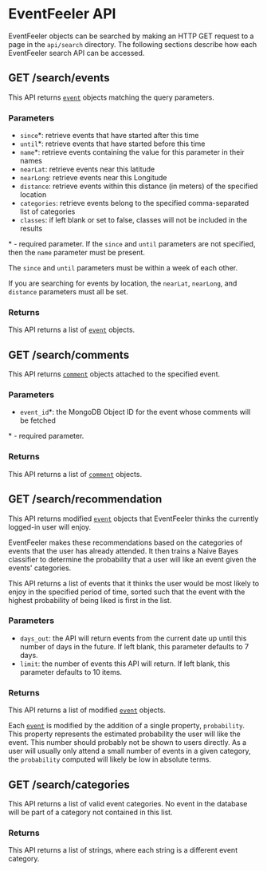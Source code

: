 # EventFeeler API

EventFeeler objects can be searched by making an HTTP GET request to a page in the `api/search` directory. The following sections describe how each EventFeeler search API can be accessed.

## GET /search/events

This API returns [`event`](https://github.com/avielmenter/eventfeeler/tree/master/data#event) objects matching the query parameters.

### Parameters
- `since`\*: retrieve events that have started after this time
- `until`\*: retrieve events that have started before this time
- `name`\*: retrieve events containing the value for this parameter in their names
- `nearLat`: retrieve events near this latitude
- `nearLong`: retrieve events near this Longitude
- `distance`: retrieve events within this distance (in meters) of the specified location
- `categories`: retrieve events belong to the specified comma-separated list of categories
- `classes`: if left blank or set to false, classes will not be included in the results

\* - required parameter. If the `since` and `until` parameters are not specified, then the `name` parameter must be present.

The `since` and `until` parameters must be within a week of each other.

If you are searching for events by location, the `nearLat`, `nearLong`, and `distance` parameters must all be set.

### Returns
This API returns a list of [`event`](https://github.com/avielmenter/eventfeeler/tree/master/data#event) objects.

## GET /search/comments

This API returns [`comment`](https://github.com/avielmenter/eventfeeler/tree/master/data#comment) objects attached to the specified event.

### Parameters
- `event_id`\*: the MongoDB Object ID for the event whose comments will be fetched

\* - required parameter.

### Returns
This API returns a list of [`comment`](https://github.com/avielmenter/eventfeeler/tree/master/data#comment) objects.

## GET /search/recommendation

This API returns modified [`event`](https://github.com/avielmenter/eventfeeler/tree/master/data#event) objects that EventFeeler thinks the currently logged-in user will enjoy.

EventFeeler makes these recommendations based on the categories of events that the user has already attended. It then trains a Naive Bayes classifier to determine the probability that a user will like an event given the events' categories.

This API returns a list of events that it thinks the user would be most likely to enjoy in the specified period of time, sorted such that the event with the highest probability of being liked is first in the list.

### Parameters

- `days_out`: the API will return events from the current date up until this number of days in the future. If left blank, this parameter defaults to 7 days.
- `limit`: the number of events this API will return. If left blank, this parameter defaults to 10 items.

### Returns
This API returns a list of modified [`event`](https://github.com/avielmenter/eventfeeler/tree/master/data#event) objects.

Each [`event`](https://github.com/avielmenter/eventfeeler/tree/master/data#event) is modified by the addition of a single property, `probability`. This property represents the estimated probability the user will like the event. This number should probably not be shown to users directly. As a user will usually only attend a small number of events in a given category, the `probability` computed will likely be low in absolute terms.

## GET /search/categories

This API returns a list of valid event categories. No event in the database will be part of a category not contained in this list.

### Returns
This API returns a list of strings, where each string is a different event category.
